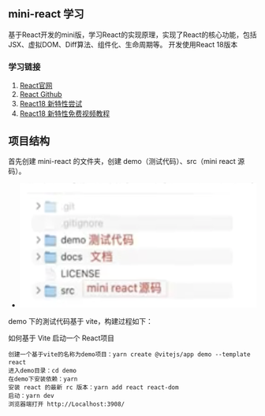 ## mini-react 学习
基于React开发的mini版，学习React的实现原理，实现了React的核心功能，包括JSX、虚拟DOM、Diff算法、组件化、生命周期等。
开发使用React 18版本
### 学习链接
1. [React官网](https://reactjs.org)
2. [React Github](https://github.com/facebook/react)
3. [React18 新特性尝试](https://juejin.cn/post/7080854114141208612)
4. [React18 新特性免费视频教程](https://www.bilibili.com/video/BV1qS4y1m7GY/?vd_source=b557654c3937a4afce8585b5144b1526)

## 项目结构
首先创建 mini-react 的文件夹，创建 demo（测试代码）、src（mini react 源码）。
- <img src="/mini-react/images/img.png" alt="项目结构" width="510" height="254">

demo 下的測试代码基于 vite，构建过程如下：

如何基于 Vite 启动一个 React项目
```
创建一个基于vite的名称为demo项目：yarn create @vitejs/app demo --template react
进入demo目录：cd demo
在demo下安装依赖：yarn
安装 react 的最新 rc 版本：yarn add react react-dom
启动：yarn dev
浏览器端打开 http://Localhost:3908/
```

####   

